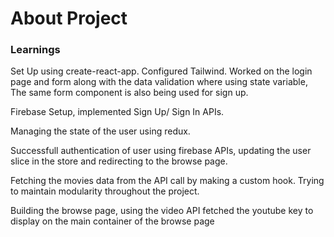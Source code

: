 # About Project

### Learnings

Set Up using create-react-app. Configured Tailwind. 
Worked on the login page and form along with the data validation where using state variable, The same form component is also being used for sign up.


Firebase Setup, implemented Sign Up/ Sign In APIs. 

Managing the state of the user using redux.

Successfull authentication of user using firebase APIs, updating the user slice in the store and redirecting to the browse page.

Fetching the movies data from the API call by making a custom hook. Trying to maintain modularity throughout the project.

Building the browse page, using the video API fetched the youtube key to display on the main container of the browse page
